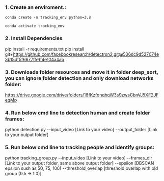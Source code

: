 ### 1. Create an enviroment.:
```
conda create -n tracking_env python=3.8
```
```
conda activate tracking_env
```

### 2. Install Dependencies
pip install -r requirements.txt
pip install git+https://github.com/facebookresearch/detectron2.git@536dc9d527074e3b15df5f6677ffe1f4e104a4ab

### 3. Downloads folder resources and move it in folder deep_sort, you can ignore folder detection and only download networks folder:
https://drive.google.com/drive/folders/18fKzfqnqhqW3s9zwsCbnVJ5XF2JFeqMp
### 4. Run below cmd line to detection human and create folder frames:
python detection.py --input_video [Link to your video] --output_folder [Link to your output folder]
### 5. Run below cmd line to tracking people and identify groups:
python tracking_group.py 
--input_video [Link to your video] 
--frames_dir [Link to your output folder, same above output folder] 
--epsilon [DBSCAN epsilon sush as 50, 75, 100] --threshold_overlap [threshold overlap with old group (0.5 -> 1.0)]